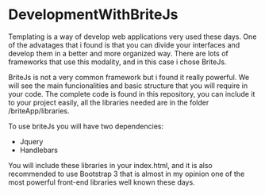 DevelopmentWithBriteJs
======================

Templating is a way of develop web applications very used these days. One of the advatages that i found is that you
can divide your interfaces and develop them in a better and more organized way. There are lots of frameworks that
use this modality, and in this case i chose BriteJs.

BriteJs is not a very common framework but i found it really powerful. We will see the main funcionalities and basic 
structure that you will require in your code. The complete code is found in this repository, you can include it to your
project easily, all the libraries needed are in the folder /briteApp/libraries.

To use briteJs you will have two dependencies:

- Jquery
- Handlebars

You will include these libraries in your index.html, and it is also recommended to use Bootstrap 3 that is almost in my
opinion one of the most powerful front-end libraries well known these days.


<code><!-- Styles -->
<code><link rel="stylesheet" type="text/css" href="libraries/bootstrap3/css/bootstrap.min.css"/>
<code><link rel="stylesheet" type="text/css" href="css/index.css"/>
<code><!-- Scripts -->
<code><script type="text/javascript" src="libraries/jquery/jquery-1.10.2.js"></script>
<code><script type="text/javascript" src="libraries/brite/handlebars-1.0.rc.1.js"></script>
<code><script type="text/javascript" src="libraries/brite/brite-snapshot.min.js"></script>
<code><script type="text/javascript" src="js/main.js"></script>
